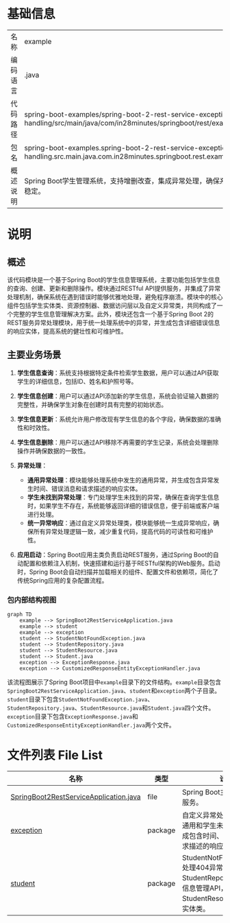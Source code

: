 # 基础信息

|      |      |
|------|------|
| 名称 | example |
| 编码语言 | .java |
| 代码路径 | spring-boot-examples/spring-boot-2-rest-service-exception-handling/src/main/java/com/in28minutes/springboot/rest/example |
| 包名 | spring-boot-examples.spring-boot-2-rest-service-exception-handling.src.main.java.com.in28minutes.springboot.rest.example |
| 概述说明 | Spring Boot学生管理系统，支持增删改查，集成异常处理，确保系统稳定。 |

# 说明

## 概述

该代码模块是一个基于Spring Boot的学生信息管理系统，主要功能包括学生信息的查询、创建、更新和删除操作。模块通过RESTful API提供服务，并集成了异常处理机制，确保系统在遇到错误时能够优雅地处理，避免程序崩溃。模块中的核心组件包括学生实体类、资源控制器、数据访问层以及自定义异常类，共同构成了一个完整的学生信息管理解决方案。此外，模块还包含一个基于Spring Boot 2的REST服务异常处理模块，用于统一处理系统中的异常，并生成包含详细错误信息的响应实体，提高系统的健壮性和可维护性。

## 主要业务场景

1. **学生信息查询**：系统支持根据特定条件检索学生数据，用户可以通过API获取学生的详细信息，包括ID、姓名和护照号等。

2. **学生信息创建**：用户可以通过API添加新的学生信息，系统会验证输入数据的完整性，并确保学生对象在创建时具有完整的初始状态。

3. **学生信息更新**：系统允许用户修改现有学生信息的各个字段，确保数据的准确性和时效性。

4. **学生信息删除**：用户可以通过API移除不再需要的学生记录，系统会处理删除操作并确保数据的一致性。

5. **异常处理**：
   - **通用异常处理**：模块能够处理系统中发生的通用异常，并生成包含异常发生时间、错误消息和请求描述的响应实体。
   - **学生未找到异常处理**：专门处理学生未找到的异常，确保在查询学生信息时，如果学生不存在，系统能够返回详细的错误信息，便于前端或客户端进行处理。
   - **统一异常响应**：通过自定义异常处理类，模块能够统一生成异常响应，确保所有异常处理逻辑一致，减少重复代码，提高代码的可读性和可维护性。

6. **应用启动**：Spring Boot应用主类负责启动REST服务，通过Spring Boot的自动配置和依赖注入机制，快速搭建和运行基于RESTful架构的Web服务。启动时，Spring Boot会自动扫描并加载相关的组件、配置文件和依赖项，简化了传统Spring应用的复杂配置流程。


### 包内部结构视图

```mermaid
graph TD
    example --> SpringBoot2RestServiceApplication.java
    example --> student
    example --> exception
    student --> StudentNotFoundException.java
    student --> StudentRepository.java
    student --> StudentResource.java
    student --> Student.java
    exception --> ExceptionResponse.java
    exception --> CustomizedResponseEntityExceptionHandler.java
```

该流程图展示了Spring Boot项目中`example`目录下的文件结构。`example`目录包含`SpringBoot2RestServiceApplication.java`、`student`和`exception`两个子目录。`student`目录下包含`StudentNotFoundException.java`、`StudentRepository.java`、`StudentResource.java`和`Student.java`四个文件。`exception`目录下包含`ExceptionResponse.java`和`CustomizedResponseEntityExceptionHandler.java`两个文件。

# 文件列表 File List

| 名称   | 类型  | 说明 |
|-------|------|-------------|
| [SpringBoot2RestServiceApplication.java](SpringBoot2RestServiceApplication.md) | file | Spring Boot主类启动REST服务。 |
| [exception](exception/_module.md) | package | 自定义异常处理类统一处理通用和学生未找到异常，生成包含时间、错误信息和请求描述的响应实体。 |
| [student](student/_module.md) | package | StudentNotFoundException处理404异常，StudentRepository提供学生信息管理API，StudentResource定义学生实体类。 |


